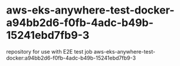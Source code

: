# aws-eks-anywhere-test-docker-a94bb2d6-f0fb-4adc-b49b-15241ebd7fb9-3
repository for use with E2E test job aws-eks-anywhere-test-docker:a94bb2d6-f0fb-4adc-b49b-15241ebd7fb9-3
